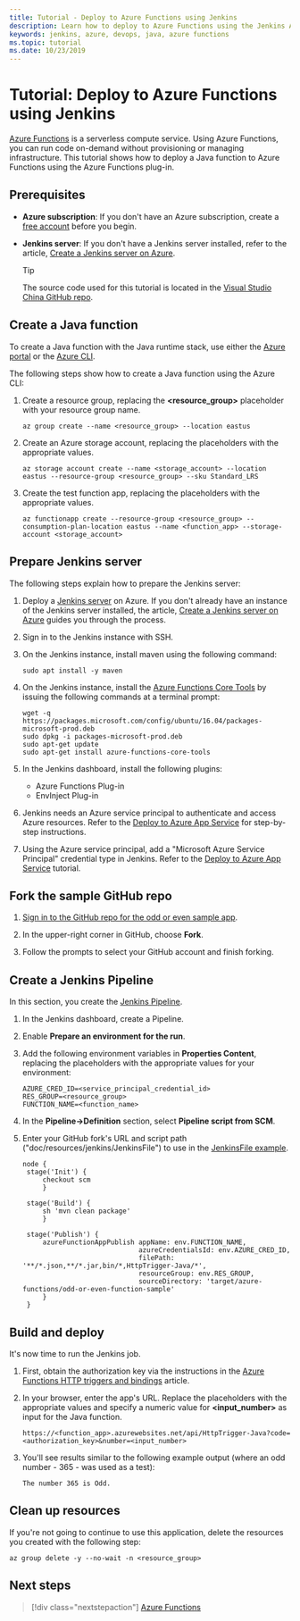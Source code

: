 ```yaml
---
title: Tutorial - Deploy to Azure Functions using Jenkins
description: Learn how to deploy to Azure Functions using the Jenkins Azure Functions plug-in
keywords: jenkins, azure, devops, java, azure functions
ms.topic: tutorial
ms.date: 10/23/2019
---
```


# Tutorial: Deploy to Azure Functions using Jenkins

[Azure Functions](/azure/azure-functions/) is a serverless compute service. Using Azure Functions, you can run code on-demand without provisioning or managing infrastructure. This tutorial shows how to deploy a Java function to Azure Functions using the Azure Functions plug-in.

## Prerequisites

- **Azure subscription**: If you don't have an Azure subscription, create a [free account](https://azure.microsoft.com/free/?ref=microsoft.com&utm_source=microsoft.com&utm_medium=docs&utm_campaign=visualstudio) before you begin.
- **Jenkins server**: If you don't have a Jenkins server installed, refer to the article, [Create a Jenkins server on Azure](./configure-on-linux-vm.md).

  > [!TIP]
  > The source code used for this tutorial is located in the [Visual Studio China GitHub repo](https://github.com/VSChina/odd-or-even-function/blob/master/src/main/java/com/microsoft/azure/Function.java).

## Create a Java function

To create a Java function with the Java runtime stack, use either the [Azure portal](https://portal.azure.com) or the [Azure CLI](/cli/azure/?view=azure-cli-latest).

The following steps show how to create a Java function using the Azure CLI:

1. Create a resource group, replacing the **&lt;resource_group>** placeholder with your resource group name.

    ```azurecli
    az group create --name <resource_group> --location eastus
    ```

1. Create an Azure storage account, replacing the placeholders with the appropriate values.
 
    ```azurecli
    az storage account create --name <storage_account> --location eastus --resource-group <resource_group> --sku Standard_LRS    
    ```

1. Create the test function app, replacing the placeholders with the appropriate values.

    ```azurecli
    az functionapp create --resource-group <resource_group> --consumption-plan-location eastus --name <function_app> --storage-account <storage_account>
    ```

## Prepare Jenkins server

The following steps explain how to prepare the Jenkins server:

1. Deploy a [Jenkins server](https://aka.ms/jenkins-on-azure) on Azure. If you don't already have an instance of the Jenkins server installed, the article, [Create a Jenkins server on Azure](./configure-on-linux-vm.md) guides you through the process.

1. Sign in to the Jenkins instance with SSH.

1. On the Jenkins instance, install maven using the following command:

    ```terminal
    sudo apt install -y maven
    ```

1. On the Jenkins instance, install the [Azure Functions Core Tools](/azure/azure-functions/functions-run-local) by issuing the following commands at a terminal prompt:

    ```terminal
    wget -q https://packages.microsoft.com/config/ubuntu/16.04/packages-microsoft-prod.deb
    sudo dpkg -i packages-microsoft-prod.deb
    sudo apt-get update
    sudo apt-get install azure-functions-core-tools
    ```

1. In the Jenkins dashboard, install the following plugins:

    - Azure Functions Plug-in
    - EnvInject Plug-in

1. Jenkins needs an Azure service principal to authenticate and access Azure resources. Refer to the [Deploy to Azure App Service](./deploy-from-github-to-azure-app-service.md) for step-by-step instructions.

1. Using the Azure service principal, add a "Microsoft Azure Service Principal" credential type in Jenkins. Refer to the [Deploy to Azure App Service](./deploy-from-github-to-azure-app-service.md#add-service-principal-to-jenkins) tutorial.

## Fork the sample GitHub repo

1. [Sign in to the GitHub repo for the odd or even sample app](https://github.com/VSChina/odd-or-even-function.git).

1. In the upper-right corner in GitHub, choose **Fork**.

1. Follow the prompts to select your GitHub account and finish forking.

## Create a Jenkins Pipeline

In this section, you create the [Jenkins Pipeline](https://jenkins.io/doc/book/pipeline/).

1. In the Jenkins dashboard, create a Pipeline.

1. Enable **Prepare an environment for the run**.

1. Add the following environment variables in **Properties Content**, replacing the placeholders with the appropriate values for your environment:

    ```
    AZURE_CRED_ID=<service_principal_credential_id>
    RES_GROUP=<resource_group>
    FUNCTION_NAME=<function_name>
    ```
    
1. In the **Pipeline->Definition** section, select **Pipeline script from SCM**.

1. Enter your GitHub fork's URL and script path ("doc/resources/jenkins/JenkinsFile") to use in the [JenkinsFile example](https://github.com/VSChina/odd-or-even-function/blob/master/doc/resources/jenkins/JenkinsFile).

   ```
   node {
    stage('Init') {
        checkout scm
        }

    stage('Build') {
        sh 'mvn clean package'
        }

    stage('Publish') {
        azureFunctionAppPublish appName: env.FUNCTION_NAME, 
                                azureCredentialsId: env.AZURE_CRED_ID, 
                                filePath: '**/*.json,**/*.jar,bin/*,HttpTrigger-Java/*', 
                                resourceGroup: env.RES_GROUP, 
                                sourceDirectory: 'target/azure-functions/odd-or-even-function-sample'
        }
    }
    ```

## Build and deploy

It's now time to run the Jenkins job.

1. First, obtain the authorization key via the instructions in the [Azure Functions HTTP triggers and bindings](/azure/azure-functions/functions-bindings-http-webhook-trigger#authorization-keys) article.

1. In your browser, enter the app's URL. Replace the placeholders with the appropriate values and specify a numeric value for **&lt;input_number>** as input for the Java function.

    ```
    https://<function_app>.azurewebsites.net/api/HttpTrigger-Java?code=<authorization_key>&number=<input_number>
    ```
1. You'll see results similar to the following example output (where an odd number - 365 - was used as a test):

    ```output
    The number 365 is Odd.
    ```

## Clean up resources

If you're not going to continue to use this application, delete
the resources you created with the following step:

```azurecli
az group delete -y --no-wait -n <resource_group>
```

## Next steps

> [!div class="nextstepaction"]
> [Azure Functions](/azure/azure-functions/)